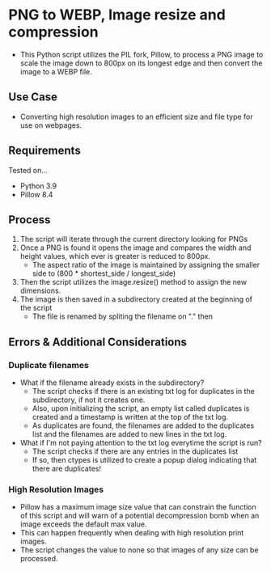 <h1>PNG to WEBP, Image resize and compression</h1>

- This Python script utilizes the PIL fork, Pillow, to process a PNG image to scale the image down to 800px on its longest edge and then convert the image to a WEBP file.


<h2>Use Case</h2>

- Converting high resolution images to an efficient size and file type for use on webpages.


<h2>Requirements</h2>

Tested on...
- Python 3.9
- Pillow 8.4


<h2>Process</h2>

1. The script will iterate through the current directory looking for PNGs
2. Once a PNG is found it opens the image and compares the width and height values, which ever is greater is reduced to 800px.
   - The aspect ratio of the image is maintained by assigning the smaller side to (800 * shortest_side / longest_side)
4. Then the script utilizes the image.resize() method to assign the new dimensions.
5. The image is then saved in a subdirectory created at the beginning of the script
   - The file is renamed by spliting the filename on "." then 


<h2>Errors & Additional Considerations</h2>

<h3>Duplicate filenames</h3>

- What if the filename already exists in the subdirectory?
  - The script checks if there is an existing txt log for duplicates in the subdirectory, if not it creates one.
  - Also, upon initializing the script, an empty list called duplicates is created and a timestamp is written at the top of the txt log.
  - As duplicates are found, the filenames are added to the duplicates list and the filenames are added to new lines in the txt log.
- What if I'm not paying attention to the txt log everytime the script is run?
  - The script checks if there are any entries in the duplicates list
  - If so, then ctypes is utilized to create a popup dialog indicating that there are duplicates!
 
<h3>High Resolution Images</h3>

- Pillow has a maximum image size value that can constrain the function of this script and will warn of a potential decompression bomb when an image exceeds the default max value.
- This can happen frequently when dealing with high resolution print images.
- The script changes the value to none so that images of any size can be processed.
